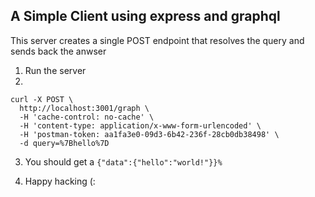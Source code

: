 ## A Simple Client using express and graphql

This server creates a single POST endpoint that resolves the query and sends back the anwser

1. Run the server
2. 
```
curl -X POST \
  http://localhost:3001/graph \
  -H 'cache-control: no-cache' \
  -H 'content-type: application/x-www-form-urlencoded' \
  -H 'postman-token: aa1fa3e0-09d3-6b42-236f-28cb0db38498' \
  -d query=%7Bhello%7D
```

3. You should get a `{"data":{"hello":"world!"}}% `

4. Happy hacking (: